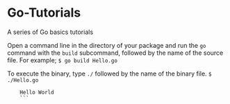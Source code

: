 # Go-Tutorials
A series of Go basics tutorials

Open a command line in the directory of your package and run the ```go``` command with the ```build``` subcommand, followed by the name of the source file.
For example;
```$ go build Hello.go```

To execute the binary, type ```./``` followed by the name of the binary file. 
```$ ./Hello.go```

```# output
    Hello World
    ```
